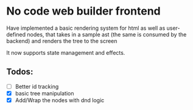 # No code web builder frontend

Have implemented a basic rendering system for html as well as user-defined nodes, that takes in a sample ast (the same is consumed by the backend) and renders the tree to the screen

It now supports state management and effects.

## Todos:

- [ ] Better id tracking
- [x] basic tree manipulation
- [x] Add/Wrap the nodes with dnd logic
